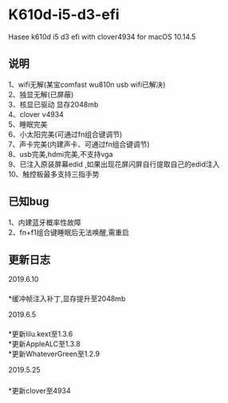 # K610d-i5-d3-efi
Hasee k610d i5 d3 efi with clover4934 for macOS 10.14.5

说明
-----
1、wifi无解(某宝comfast wu810n usb wifi已解决)  
2、独显无解(已屏蔽)  
3、核显已驱动 显存2048mb  
4、clover v4934  
5、睡眠完美  
6、小太阳完美(可通过fn组合键调节)  
7、声卡完美(内建声卡、可通过fn组合键调节)  
8、usb完美,hdmi完美,不支持vga  
9、已注入原装屏幕edid ,如果出现花屏闪屏自行提取自己的edid注入  
10、触控板最多支持三指手势  

已知bug
------
1、内建蓝牙概率性故障  
2、fn+f1组合键睡眠后无法唤醒,需重启 

更新日志
-------

2019.6.10
####
*缓冲帧注入补丁,显存提升至2048mb  


2019.6.5
####
*更新lilu.kext至1.3.6  
*更新AppleALC至1.3.8  
*更新WhateverGreen至1.2.9  


2019.5.25
#####
*更新clover至4934
